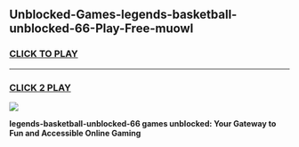 
## Unblocked-Games-legends-basketball-unblocked-66-Play-Free-muowl
<h3>
<a href="https://premium76.site?title=legends-basketball-unblocked-66&ref=23A">CLICK TO PLAY</a></h3>
<hr>

<h3>
<a href="https://premium76.site?title=legends-basketball-unblocked-66&ref=23A">CLICK 2 PLAY</a>
  
</h3>

<a href="https://premium76.site?title=legends-basketball-unblocked-66&ref=23A"><img src="https://clearcache.store/games.png"></a>


**legends-basketball-unblocked-66 games unblocked: Your Gateway to Fun and Accessible Online Gaming**
